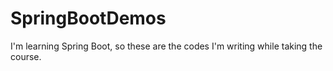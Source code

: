 # SpringBootDemos
I'm learning Spring Boot, so these are the codes I'm writing while taking the course.
